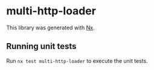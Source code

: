 # multi-http-loader

This library was generated with [Nx](https://nx.dev).

## Running unit tests

Run `nx test multi-http-loader` to execute the unit tests.
